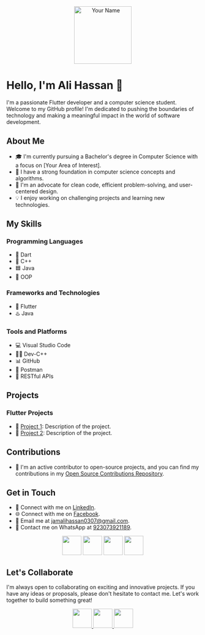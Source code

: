 <!-- Add your circular profile picture here -->
<div align="center">
  <img src="https://scontent.flyp6-1.fna.fbcdn.net/v/t39.30808-6/322711871_681484957098098_776596105727537306_n.jpg?_nc_cat=108&ccb=1-7&_nc_sid=5614bc&_nc_eui2=AeFyT7LcljxJ3wtaSZ6UQUPevZENGkymDWK9kQ0aTKYNYn3ZFnkw1yO9pTSNXtZnchksyrJBSTk5DHSCOoPs1Fnp&_nc_ohc=pWOMv5ckah4AX8o812y&_nc_zt=23&_nc_ht=scontent.flyp6-1.fna&oh=00_AfCSYQrNJDiVhtkkcm4nmEMSoedvOa2s-8XVnVBWSToR6Q&oe=64FD3BF5" alt="Your Name" width="150" height="150" />
</div>

# Hello, I'm Ali Hassan 👋

I'm a passionate Flutter developer and a computer science student. Welcome to my GitHub profile! I'm dedicated to pushing the boundaries of technology and making a meaningful impact in the world of software development.

## About Me

- 🎓 I'm currently pursuing a Bachelor's degree in Computer Science with a focus on [Your Area of Interest].
- 🚀 I have a strong foundation in computer science concepts and algorithms.
- 💼 I'm an advocate for clean code, efficient problem-solving, and user-centered design.
- 💡 I enjoy working on challenging projects and learning new technologies.

## My Skills

### Programming Languages
- 🔷 Dart
- 🔶 C++
- 🟦 Java
- 🔶 OOP

### Frameworks and Technologies
- 📱 Flutter
- ♨️ Java


### Tools and Platforms
- 💻 Visual Studio Code
- 👨‍💻 Dev-C++
- 📊 GitHub
- 🧪 Postman
- 📜 RESTful APIs

## Projects

### Flutter Projects
- 📱 [Project 1](https://github.com/jamalihassan0307/taxtip02-09-23/tree/master): Description of the project.
- 📱 [Project 2](https://github.com/7skiessolution/7-Skies-Solution): Description of the project.


## Contributions

- 💪 I'm an active contributor to open-source projects, and you can find my contributions in my [Open Source Contributions Repository](https://github.com/your-github-username/open-source-contributions).

## Get in Touch

- 💬 Connect with me on [LinkedIn](https://www.linkedin.com/feed/).
- 🌐 Connect with me on [Facebook](https://web.facebook.com/jamali.hassan.946).
- 📧 Email me at jamalihassan0307@gmail.com.
- 📱 Contact me on WhatsApp at [923073921189](https://wa.me/923073921189).

<div align="center">
  <a href="https://web.facebook.com/jamali.hassan.946" target="_blank" rel="noopener noreferrer"><img src="https://img.icons8.com/plasticine/100/000000/facebook.png" width="50" /></a>
  <a href="https://www.linkedin.com/feed/" target="_blank" rel="noopener noreferrer"><img src="https://img.icons8.com/plasticine/100/000000/linkedin.png" width="50" /></a>
  <a href="mailto:jamalihassan0307@gmail.com" target="_blank" rel="noopener noreferrer"><img src="https://img.icons8.com/plasticine/100/000000/gmail.png" width="50" /></a>
  <a href="https://wa.me/923073921189" target="_blank" rel="noopener noreferrer"><img src="https://img.icons8.com/plasticine/100/000000/whatsapp.png" width="50" /></a>
</div>


## Let's Collaborate

I'm always open to collaborating on exciting and innovative projects. If you have any ideas or proposals, please don't hesitate to contact me. Let's work together to build something great!

<div align="center">
  <a href="https://github.com/your-github-username">
    <img src="https://img.icons8.com/plasticine/100/000000/github.png" width="50" />
  </a>
  <a href="https://twitter.com/your-twitter-handle">
    <img src="https://img.icons8.com/plasticine/100/000000/twitter.png" width="50" />
  </a>
  <a href="mailto:your.email@example.com">
    <img src="https://img.icons8.com/plasticine/100/000000/gmail.png" width="50" />
  </a>
</div>

<!-- Replace "YOUR_PROFILE_PICTURE_URL_HERE" with the URL of your circular profile picture -->
